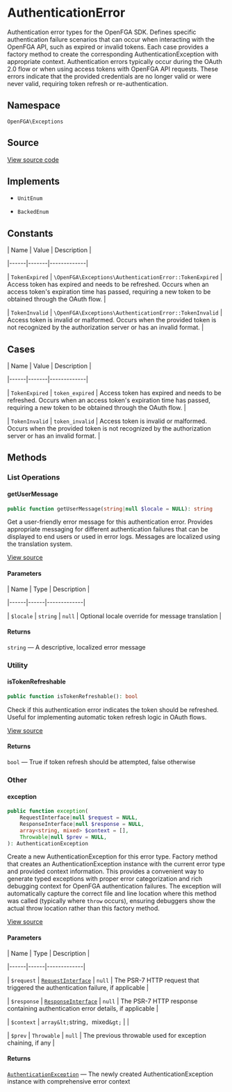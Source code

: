 # AuthenticationError

Authentication error types for the OpenFGA SDK. Defines specific authentication failure scenarios that can occur when interacting with the OpenFGA API, such as expired or invalid tokens. Each case provides a factory method to create the corresponding AuthenticationException with appropriate context. Authentication errors typically occur during the OAuth 2.0 flow or when using access tokens with OpenFGA API requests. These errors indicate that the provided credentials are no longer valid or were never valid, requiring token refresh or re-authentication.

## Namespace

`OpenFGA\Exceptions`

## Source

[View source code](https://github.com/evansims/openfga-php/blob/main/src/Exceptions/AuthenticationError.php)

## Implements

* `UnitEnum`

* `BackedEnum`

## Constants

| Name | Value | Description |

|------|-------|-------------|

| `TokenExpired` | `\OpenFGA\Exceptions\AuthenticationError::TokenExpired` | Access token has expired and needs to be refreshed. Occurs when an access token&#039;s expiration time has passed, requiring a new token to be obtained through the OAuth flow. |

| `TokenInvalid` | `\OpenFGA\Exceptions\AuthenticationError::TokenInvalid` | Access token is invalid or malformed. Occurs when the provided token is not recognized by the authorization server or has an invalid format. |

## Cases

| Name | Value | Description |

|------|-------|-------------|

| `TokenExpired` | `token_expired` | Access token has expired and needs to be refreshed. Occurs when an access token&#039;s expiration time has passed, requiring a new token to be obtained through the OAuth flow. |

| `TokenInvalid` | `token_invalid` | Access token is invalid or malformed. Occurs when the provided token is not recognized by the authorization server or has an invalid format. |

## Methods

### List Operations

#### getUserMessage

```php
public function getUserMessage(string|null $locale = NULL): string

```

Get a user-friendly error message for this authentication error. Provides appropriate messaging for different authentication failures that can be displayed to end users or used in error logs. Messages are localized using the translation system.

[View source](https://github.com/evansims/openfga-php/blob/main/src/Exceptions/AuthenticationError.php#L93)

#### Parameters

| Name | Type | Description |

|------|------|-------------|

| `$locale` | `string` &#124; `null` | Optional locale override for message translation |

#### Returns

`string` — A descriptive, localized error message

### Utility

#### isTokenRefreshable

```php
public function isTokenRefreshable(): bool

```

Check if this authentication error indicates the token should be refreshed. Useful for implementing automatic token refresh logic in OAuth flows.

[View source](https://github.com/evansims/openfga-php/blob/main/src/Exceptions/AuthenticationError.php#L108)

#### Returns

`bool` — True if token refresh should be attempted, false otherwise

### Other

#### exception

```php
public function exception(
    RequestInterface|null $request = NULL,
    ResponseInterface|null $response = NULL,
    array<string, mixed> $context = [],
    Throwable|null $prev = NULL,
): AuthenticationException

```

Create a new AuthenticationException for this error type. Factory method that creates an AuthenticationException instance with the current error type and provided context information. This provides a convenient way to generate typed exceptions with proper error categorization and rich debugging context for OpenFGA authentication failures. The exception will automatically capture the correct file and line location where this method was called (typically where `throw` occurs), ensuring debuggers show the actual throw location rather than this factory method.

[View source](https://github.com/evansims/openfga-php/blob/main/src/Exceptions/AuthenticationError.php#L71)

#### Parameters

| Name | Type | Description |

|------|------|-------------|

| `$request` | [`RequestInterface`](Requests/RequestInterface.md) &#124; `null` | The PSR-7 HTTP request that triggered the authentication failure, if applicable |

| `$response` | [`ResponseInterface`](Responses/ResponseInterface.md) &#124; `null` | The PSR-7 HTTP response containing authentication error details, if applicable |

| `$context` | `array&lt;`string`, `mixed`&gt;` |  |

| `$prev` | `Throwable` &#124; `null` | The previous throwable used for exception chaining, if any |

#### Returns

[`AuthenticationException`](AuthenticationException.md) — The newly created AuthenticationException instance with comprehensive error context
